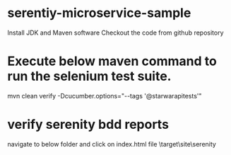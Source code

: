 # serentiy-microservice-sample
Install JDK and Maven software
Checkout the code from github repository

# Execute below maven command to run the selenium test suite.

mvn clean verify -Dcucumber.options="--tags '@starwarapitests'"

# verify serenity bdd reports
navigate to below folder and click on index.html file
\target\site\serenity












